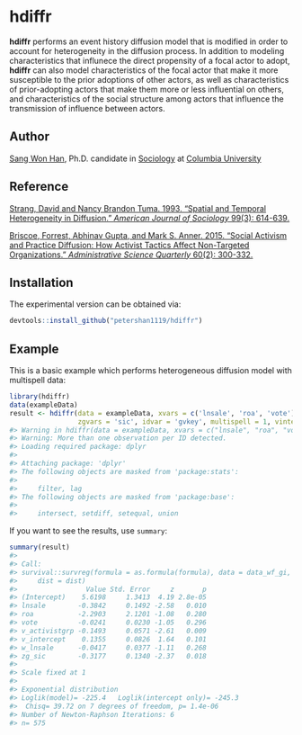 
<!-- README.md is generated from README.Rmd. Please edit that file -->

# hdiffr

<!-- badges: start -->

<!-- badges: end -->

**hdiffr** performs an event history diffusion model that is modified in
order to account for heterogeneity in the diffusion process. In addition
to modeling characteristics that influnece the direct propensity of a
focal actor to adopt, **hdiffr** can also model characteristics of the
focal actor that make it more susceptible to the prior adoptions of
other actors, as well as characteristics of prior-adopting actors that
make them more or less influential on others, and characteristics of the
social structure among actors that influence the transmission of
influence between actors.

## Author

[Sang Won Han](https://sociology.columbia.edu/content/sang-won-han),
Ph.D. candidate in [Sociology](https://sociology.columbia.edu/) at
[Columbia University](https://www.columbia.edu)

## Reference

[Strang, David and Nancy Brandon Tuma. 1993. “Spatial and Temporal
Heterogeneity in Diffusion.” *American Journal of Sociology* 99(3):
614-639.](https://www.journals.uchicago.edu/doi/abs/10.1086/230318)

[Briscoe, Forrest, Abhinav Gupta, and Mark S. Anner. 2015. “Social
Activism and Practice Diffusion: How Activist Tactics Affect
Non-Targeted Organizations.” *Administrative Science Quarterly* 60(2):
300-332.](https://journals.sagepub.com/doi/full/10.1177/0001839215579235?casa_token=C3NsMc_O3ZkAAAAA%3Ajs_seJ2S5xJIgFgkvDT56LZaqgSK-qgb8BFDQR6N9hmB95RlecbTMk-Xkb5Zkn0QB6fRD7xOWJBKK_w)

## Installation

The experimental version can be obtained via:

``` r
devtools::install_github("petershan1119/hdiffr")
```

## Example

This is a basic example which performs heterogeneous diffusion model
with multispell data:

``` r
library(hdiffr)
data(exampleData)
result <- hdiffr(data = exampleData, xvars = c('lnsale', 'roa', 'vote'), vvars = 'activistgrp', wvars = 'lnsale', 
                 zgvars = 'sic', idvar = 'gvkey', multispell = 1, vintercept = 1, hrno = 1)
#> Warning in hdiffr(data = exampleData, xvars = c("lnsale", "roa", "vote"), :
#> Warning: More than one observation per ID detected.
#> Loading required package: dplyr
#> 
#> Attaching package: 'dplyr'
#> The following objects are masked from 'package:stats':
#> 
#>     filter, lag
#> The following objects are masked from 'package:base':
#> 
#>     intersect, setdiff, setequal, union
```

If you want to see the results, use `summary`:

``` r
summary(result)
#> 
#> Call:
#> survival::survreg(formula = as.formula(formula), data = data_wf_gi, 
#>     dist = dist)
#>                 Value Std. Error     z       p
#> (Intercept)    5.6198     1.3413  4.19 2.8e-05
#> lnsale        -0.3842     0.1492 -2.58   0.010
#> roa           -2.2903     2.1201 -1.08   0.280
#> vote          -0.0241     0.0230 -1.05   0.296
#> v_activistgrp -0.1493     0.0571 -2.61   0.009
#> v_intercept    0.1355     0.0826  1.64   0.101
#> w_lnsale      -0.0417     0.0377 -1.11   0.268
#> zg_sic        -0.3177     0.1340 -2.37   0.018
#> 
#> Scale fixed at 1 
#> 
#> Exponential distribution
#> Loglik(model)= -225.4   Loglik(intercept only)= -245.3
#>  Chisq= 39.72 on 7 degrees of freedom, p= 1.4e-06 
#> Number of Newton-Raphson Iterations: 6 
#> n= 575
```
